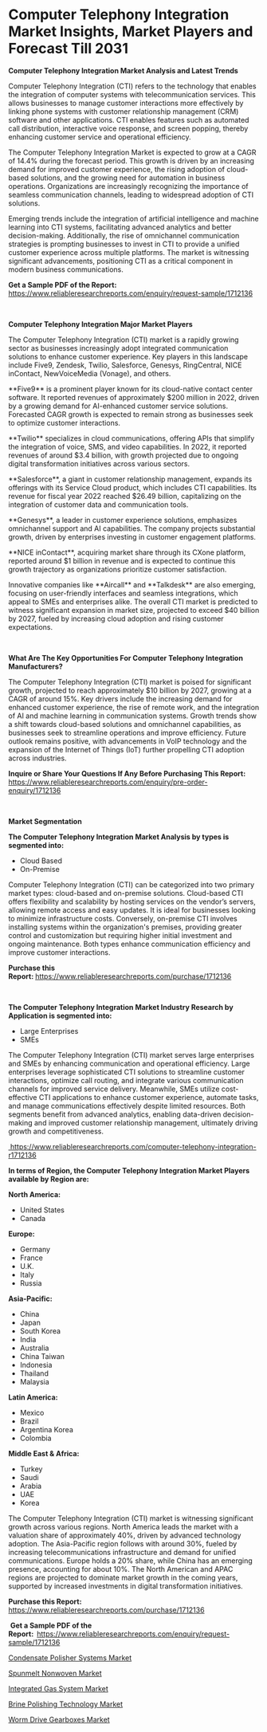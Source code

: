 <p><h1>Computer Telephony Integration Market Insights, Market Players and Forecast Till 2031</h1></p><p><strong>Computer Telephony Integration Market Analysis and Latest Trends</strong></p>
<p><p>Computer Telephony Integration (CTI) refers to the technology that enables the integration of computer systems with telecommunication services. This allows businesses to manage customer interactions more effectively by linking phone systems with customer relationship management (CRM) software and other applications. CTI enables features such as automated call distribution, interactive voice response, and screen popping, thereby enhancing customer service and operational efficiency.</p><p>The Computer Telephony Integration Market is expected to grow at a CAGR of 14.4% during the forecast period. This growth is driven by an increasing demand for improved customer experience, the rising adoption of cloud-based solutions, and the growing need for automation in business operations. Organizations are increasingly recognizing the importance of seamless communication channels, leading to widespread adoption of CTI solutions.</p><p>Emerging trends include the integration of artificial intelligence and machine learning into CTI systems, facilitating advanced analytics and better decision-making. Additionally, the rise of omnichannel communication strategies is prompting businesses to invest in CTI to provide a unified customer experience across multiple platforms. The market is witnessing significant advancements, positioning CTI as a critical component in modern business communications.</p></p>
<p><strong>Get a Sample PDF of the Report:&nbsp;</strong> <a href="https://www.reliableresearchreports.com/enquiry/request-sample/1712136?utm_campaign=10&utm_medium=2&utm_source=Github&utm_content=ia&utm_term=22102024&utm_id=computer-telephony-integration">https://www.reliableresearchreports.com/enquiry/request-sample/1712136</a></p>
<p>&nbsp;</p>
<p><strong>Computer Telephony Integration Major Market Players</strong></p>
<p><p>The Computer Telephony Integration (CTI) market is a rapidly growing sector as businesses increasingly adopt integrated communication solutions to enhance customer experience. Key players in this landscape include Five9, Zendesk, Twilio, Salesforce, Genesys, RingCentral, NICE inContact, NewVoiceMedia (Vonage), and others.</p><p>**Five9** is a prominent player known for its cloud-native contact center software. It reported revenues of approximately $200 million in 2022, driven by a growing demand for AI-enhanced customer service solutions. Forecasted CAGR growth is expected to remain strong as businesses seek to optimize customer interactions.</p><p>**Twilio** specializes in cloud communications, offering APIs that simplify the integration of voice, SMS, and video capabilities. In 2022, it reported revenues of around $3.4 billion, with growth projected due to ongoing digital transformation initiatives across various sectors.</p><p>**Salesforce**, a giant in customer relationship management, expands its offerings with its Service Cloud product, which includes CTI capabilities. Its revenue for fiscal year 2022 reached $26.49 billion, capitalizing on the integration of customer data and communication tools.</p><p>**Genesys**, a leader in customer experience solutions, emphasizes omnichannel support and AI capabilities. The company projects substantial growth, driven by enterprises investing in customer engagement platforms.</p><p>**NICE inContact**, acquiring market share through its CXone platform, reported around $1 billion in revenue and is expected to continue this growth trajectory as organizations prioritize customer satisfaction.</p><p>Innovative companies like **Aircall** and **Talkdesk** are also emerging, focusing on user-friendly interfaces and seamless integrations, which appeal to SMEs and enterprises alike. The overall CTI market is predicted to witness significant expansion in market size, projected to exceed $40 billion by 2027, fueled by increasing cloud adoption and rising customer expectations.</p></p>
<p>&nbsp;</p>
<p><strong>What Are The Key Opportunities For Computer Telephony Integration Manufacturers?</strong></p>
<p><p>The Computer Telephony Integration (CTI) market is poised for significant growth, projected to reach approximately $10 billion by 2027, growing at a CAGR of around 15%. Key drivers include the increasing demand for enhanced customer experience, the rise of remote work, and the integration of AI and machine learning in communication systems. Growth trends show a shift towards cloud-based solutions and omnichannel capabilities, as businesses seek to streamline operations and improve efficiency. Future outlook remains positive, with advancements in VoIP technology and the expansion of the Internet of Things (IoT) further propelling CTI adoption across industries.</p></p>
<p><strong>Inquire or Share Your Questions If Any Before Purchasing This Report:</strong> <a href="https://www.reliableresearchreports.com/enquiry/pre-order-enquiry/1712136?utm_campaign=10&utm_medium=2&utm_source=Github&utm_content=ia&utm_term=22102024&utm_id=computer-telephony-integration">https://www.reliableresearchreports.com/enquiry/pre-order-enquiry/1712136</a></p>
<p>&nbsp;</p>
<p><strong>Market Segmentation</strong></p>
<p><strong>The Computer Telephony Integration Market Analysis by types is segmented into:</strong></p>
<p><ul><li>Cloud Based</li><li>On-Premise</li></ul></p>
<p><p>Computer Telephony Integration (CTI) can be categorized into two primary market types: cloud-based and on-premise solutions. Cloud-based CTI offers flexibility and scalability by hosting services on the vendor’s servers, allowing remote access and easy updates. It is ideal for businesses looking to minimize infrastructure costs. Conversely, on-premise CTI involves installing systems within the organization's premises, providing greater control and customization but requiring higher initial investment and ongoing maintenance. Both types enhance communication efficiency and improve customer interactions.</p></p>
<p><strong>Purchase this Report:&nbsp;</strong><a href="https://www.reliableresearchreports.com/purchase/1712136?utm_campaign=10&utm_medium=2&utm_source=Github&utm_content=ia&utm_term=22102024&utm_id=computer-telephony-integration">https://www.reliableresearchreports.com/purchase/1712136</a></p>
<p>&nbsp;</p>
<p><strong>The Computer Telephony Integration Market Industry Research by Application is segmented into:</strong></p>
<p><ul><li>Large Enterprises</li><li>SMEs</li></ul></p>
<p><p>The Computer Telephony Integration (CTI) market serves large enterprises and SMEs by enhancing communication and operational efficiency. Large enterprises leverage sophisticated CTI solutions to streamline customer interactions, optimize call routing, and integrate various communication channels for improved service delivery. Meanwhile, SMEs utilize cost-effective CTI applications to enhance customer experience, automate tasks, and manage communications effectively despite limited resources. Both segments benefit from advanced analytics, enabling data-driven decision-making and improved customer relationship management, ultimately driving growth and competitiveness.</p></p>
<p><a href="https://www.reliableresearchreports.com/computer-telephony-integration-r1712136?utm_campaign=10&utm_medium=2&utm_source=Github&utm_content=ia&utm_term=22102024&utm_id=computer-telephony-integration">&nbsp;https://www.reliableresearchreports.com/computer-telephony-integration-r1712136</a></p>
<p><strong>In terms of Region, the Computer Telephony Integration Market Players available by Region are:</strong></p>
<p>
    <p> <strong> North America: </strong>
        <ul>
            <li>United States</li>
            <li>Canada</li>
        </ul>
        </p> 
    <p> <strong> Europe: </strong>
        <ul>
            <li>Germany</li>
            <li>France</li>
            <li>U.K.</li>
            <li>Italy</li>
            <li>Russia</li>
        </ul>
        </p> 
    <p> <strong> Asia-Pacific: </strong>
        <ul>
            <li>China</li>
            <li>Japan</li>
            <li>South Korea</li>
            <li>India</li>
            <li>Australia</li>
            <li>China Taiwan</li>
            <li>Indonesia</li>
            <li>Thailand</li>
            <li>Malaysia</li>
        </ul>
        </p> 
    <p> <strong> Latin America: </strong>
        <ul>
            <li>Mexico</li>
            <li>Brazil</li>
            <li>Argentina Korea</li>
            <li>Colombia</li>
        </ul>
        </p> 
    <p> <strong> Middle East & Africa: </strong>
        <ul>
            <li>Turkey</li>
            <li>Saudi</li>
            <li>Arabia</li>
            <li>UAE</li>
            <li>Korea</li>
        </ul>
    </p>
    </p>
<p><p>The Computer Telephony Integration (CTI) market is witnessing significant growth across various regions. North America leads the market with a valuation share of approximately 40%, driven by advanced technology adoption. The Asia-Pacific region follows with around 30%, fueled by increasing telecommunications infrastructure and demand for unified communications. Europe holds a 20% share, while China has an emerging presence, accounting for about 10%. The North American and APAC regions are projected to dominate market growth in the coming years, supported by increased investments in digital transformation initiatives.</p></p>
<p><strong>Purchase this Report: </strong><a href="https://www.reliableresearchreports.com/purchase/1712136?utm_campaign=10&utm_medium=2&utm_source=Github&utm_content=ia&utm_term=22102024&utm_id=computer-telephony-integration">https://www.reliableresearchreports.com/purchase/1712136</a></p>
<p>&nbsp;<strong>Get a Sample PDF of the Report:&nbsp;&nbsp;</strong><a href="https://www.reliableresearchreports.com/enquiry/request-sample/1712136?utm_campaign=10&utm_medium=2&utm_source=Github&utm_content=ia&utm_term=22102024&utm_id=computer-telephony-integration">https://www.reliableresearchreports.com/enquiry/request-sample/1712136</a></p>
<p><strong></strong></p>
<p><p><a href="https://www.linkedin.com/pulse/condensate-polisher-systems-market-size-status-forecast-2024-2031-nn85e?utm_campaign=10&utm_medium=2&utm_source=Github&utm_content=ia&utm_term=22102024&utm_id=computer-telephony-integration">Condensate Polisher Systems Market</a></p><p><a href="https://github.com/JubayerMia832/Market-Research-Report-List-1/blob/main/spunmelt-nonwoven-market.md?utm_campaign=10&utm_medium=2&utm_source=Github&utm_content=ia&utm_term=22102024&utm_id=computer-telephony-integration">Spunmelt Nonwoven Market</a></p><p><a href="https://github.com/NancyAlvarado586/Market-Research-Report-List-1/blob/main/integrated-gas-system-market.md?utm_campaign=10&utm_medium=2&utm_source=Github&utm_content=ia&utm_term=22102024&utm_id=computer-telephony-integration">Integrated Gas System Market</a></p><p><a href="https://www.linkedin.com/pulse/brine-polishing-technology-ecosystem-mapping-innovation-value-pnrne?utm_campaign=10&utm_medium=2&utm_source=Github&utm_content=ia&utm_term=22102024&utm_id=computer-telephony-integration">Brine Polishing Technology Market</a></p><p><a href="https://issuu.com/reportprime-2/docs/worm-drive-gearboxes-market-size-20_a5c9e9db645977?utm_campaign=10&utm_medium=2&utm_source=Github&utm_content=ia&utm_term=22102024&utm_id=computer-telephony-integration">Worm Drive Gearboxes Market</a></p></p>